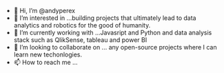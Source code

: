 - 👋 Hi, I’m @andyperex
- 👀 I’m interested in ...building projects that ultimately lead to data analytics and robotics for the good of humanity. 
- 🌱 I’m currently working with ...Javasript and Python and data analysis stack such as QlikSense, tableau and power BI
- 💞️ I’m looking to collaborate on ... any open-source projects where I can learn new techonlogies. 
- 📫 How to reach me ...

<!---
andyperex/andyperex is a ✨ special ✨ repository because its `README.md` (this file) appears on your GitHub profile.
You can click the Preview link to take a look at your changes.
--->
